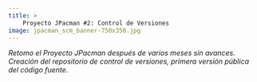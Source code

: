 ```yaml
---
title: >
    Proyecto JPacman #2: Control de Versiones
image: jpacman_scm_banner-750x350.jpg
---
```


*Retomo el Proyecto JPacman después de varios meses sin avances. Creación del repositorio de control de versiones, primera versión pública del código fuente.*

<!--more-->
